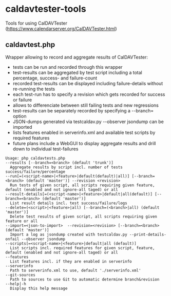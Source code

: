 # caldavtester-tools
Tools for using CalDAVTester (https://www.calendarserver.org/CalDAVTester.html)

## caldavtest.php
Wrapper allowing to record and aggregate results of CalDAVTester:
* tests can be run and recorded through this wrapper
* test-results can be aggregated by test script including a total percentage, success- and failure-count
* recorded test-results can be displayed including failure-details without re-running the tests
* each test-run has to specify a revision which gets recorded for success or failure
* allows to differenciate between still failing tests and new regressions
* test-results can be separately recorded by specifying a --branch=<branch> option
* JSON-dumps generated via testcaldav.py --observer jsondump can be imported
* lists features enabled in serverinfo.xml and available test scripts by required features
* future plans include a WebGUI to display aggregate results and drill down to individual test-failures
```
Usage: php caldavtests.php
--results [--branch=<branch> (default 'trunk')]
  Aggregate results by script incl. number of tests success/failure/percentage
--run[=(<script-name>|<feature>|default(default)|all)] [--branch=<branch> (default 'master')] --revision <revision>
  Run tests of given script, all scripts requiring given feature, default (enabled and not ignore-all taged) or all
--result-details[=(<script-name>|<feature>|default|all(default)] [--branch=<branch> (default 'master')]
  List result details incl. test success/failure/logs
--delete=(<script>|<feature>|all) [--branch=(<branch>|all) (default 'master')]
  Delete test results of given script, all scripts requiring given feature or all
--import=<json-to-import>  --revision=<revision> [--branch=<branch> (default 'master')]
  Import a log as jsondump created with testcaldav.py --print-details-onfail --observer jsondump
--scripts[=<script-name>|<feature>|default|all (default)]
  List scripts incl. required features for given script, feature, default (enabled and not ignore-all taged) or all
--features
  List features incl. if they are enabled in serverinfo
--serverinfo
  Path to serverinfo.xml to use, default './serverinfo.xml'
--git-sources
  Path to sources to use Git to automatic determine branch&revision
--help|-h
  Display this help message
  ```
